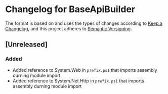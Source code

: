 # Changelog for BaseApiBuilder

The format is based on and uses the types of changes according to [Keep a Changelog](https://keepachangelog.com/en/1.0.0/),
and this project adheres to [Semantic Versioning](https://semver.org/spec/v2.0.0.html).

## [Unreleased]

### Added

- Added reference to System.Web in `prefix.ps1` that imports assembly durning module import
- Added reference to System.Net.Http in `prefix.ps1` that imports assembly durning module import
